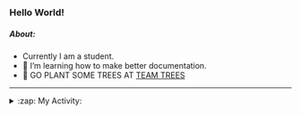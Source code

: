 ### Hello World!

##### About:
- Currently I am a student.
- 🌱 I’m learning how to make better documentation.
- 🌱 GO PLANT SOME TREES AT [TEAM TREES](https://teamtrees.org/)

---
<details>
  <summary>:zap: My Activity:</summary>
  
<!--START_SECTION:waka-->
![Code Time](http://img.shields.io/badge/Code%20Time-1%2C079%20hrs%2028%20mins-blue)

**I'm a Night 🦉** 

```text
🌞 Morning                1543 commits        ██░░░░░░░░░░░░░░░░░░░░░░░   09.85 % 
🌆 Daytime                5111 commits        ████████░░░░░░░░░░░░░░░░░   32.63 % 
🌃 Evening                4567 commits        ███████░░░░░░░░░░░░░░░░░░   29.16 % 
🌙 Night                  4441 commits        ███████░░░░░░░░░░░░░░░░░░   28.36 % 
```
📅 **I'm Most Productive on Wednesday** 

```text
Monday                   2315 commits        ████░░░░░░░░░░░░░░░░░░░░░   14.78 % 
Tuesday                  1911 commits        ███░░░░░░░░░░░░░░░░░░░░░░   12.20 % 
Wednesday                3647 commits        ██████░░░░░░░░░░░░░░░░░░░   23.29 % 
Thursday                 2116 commits        ███░░░░░░░░░░░░░░░░░░░░░░   13.51 % 
Friday                   1549 commits        ██░░░░░░░░░░░░░░░░░░░░░░░   09.89 % 
Saturday                 1443 commits        ██░░░░░░░░░░░░░░░░░░░░░░░   09.21 % 
Sunday                   2681 commits        ████░░░░░░░░░░░░░░░░░░░░░   17.12 % 
```


📊 **This Week I Spent My Time On** 

```text
🔥 Editors: 
VS Code                  8 hrs 59 mins       █████████████████████████   100.00 % 

🐱‍💻 Projects: 
CSF22                    5 hrs 20 mins       ███████████████░░░░░░░░░░   59.46 % 
praise                   3 hrs 33 mins       ██████████░░░░░░░░░░░░░░░   39.56 % 
os-lab                   5 mins              ░░░░░░░░░░░░░░░░░░░░░░░░░   00.98 % 
```


 Last Updated on 28/03/2023 09:08:25 UTC
<!--END_SECTION:waka-->
</details>
